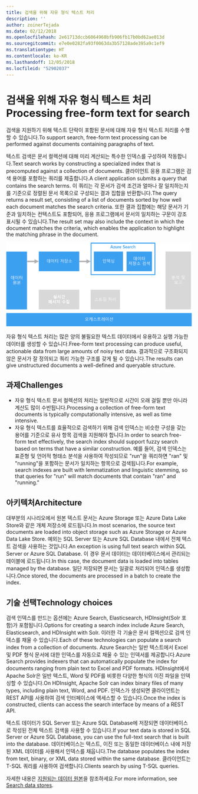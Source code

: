 ```yaml
---
title: 검색을 위해 자유 형식 텍스트 처리
description: ''
author: zoinerTejada
ms.date: 02/12/2018
ms.openlocfilehash: 2e61713dccb6064968bfb906fb17b0bd62ae013d
ms.sourcegitcommit: e7e0e0282fa93f0063da3b57128ade395a9c1ef9
ms.translationtype: HT
ms.contentlocale: ko-KR
ms.lasthandoff: 12/05/2018
ms.locfileid: "52902037"
---
```

# <a name="processing-free-form-text-for-search"></a><span data-ttu-id="08096-102">검색을 위해 자유 형식 텍스트 처리</span><span class="sxs-lookup"><span data-stu-id="08096-102">Processing free-form text for search</span></span>

<span data-ttu-id="08096-103">검색을 지원하기 위해 텍스트 단락이 포함된 문서에 대해 자유 형식 텍스트 처리를 수행할 수 있습니다.</span><span class="sxs-lookup"><span data-stu-id="08096-103">To support search, free-form text processing can be performed against documents containing paragraphs of text.</span></span>

<span data-ttu-id="08096-104">텍스트 검색은 문서 컬렉션에 대해 미리 계산되는 특수한 인덱스를 구성하여 작동합니다.</span><span class="sxs-lookup"><span data-stu-id="08096-104">Text search works by constructing a specialized index that is precomputed against a collection of documents.</span></span> <span data-ttu-id="08096-105">클라이언트 응용 프로그램은 검색 용어를 포함하는 쿼리를 제출합니다.</span><span class="sxs-lookup"><span data-stu-id="08096-105">A client application submits a query that contains the search terms.</span></span> <span data-ttu-id="08096-106">이 쿼리는 각 문서가 검색 조건과 얼마나 잘 일치하는지를 기준으로 정렬된 문서 목록으로 구성되는 결과 집합을 반환합니다.</span><span class="sxs-lookup"><span data-stu-id="08096-106">The query returns a result set, consisting of a list of documents sorted by how well each document matches the search criteria.</span></span> <span data-ttu-id="08096-107">또한 결과 집합에는 해당 문서가 기준과 일치하는 컨텍스트도 포함되어, 응용 프로그램에서 문서의 일치하는 구문이 강조 표시될 수 있습니다.</span><span class="sxs-lookup"><span data-stu-id="08096-107">The result set may also include the context in which the document matches the criteria, which enables the application to highlight the matching phrase in the document.</span></span> 

![](./images/search-pipeline.png)

<span data-ttu-id="08096-108">자유 형식 텍스트 처리는 많은 양의 불필요한 텍스트 데이터에서 유용하고 실행 가능한 데이터를 생성할 수 있습니다.</span><span class="sxs-lookup"><span data-stu-id="08096-108">Free-form text processing can produce useful, actionable data from large amounts of noisy text data.</span></span> <span data-ttu-id="08096-109">결과적으로 구조화되지 않은 문서가 잘 정의되고 쿼리 가능한 구조를 갖게 될 수 있습니다.</span><span class="sxs-lookup"><span data-stu-id="08096-109">The results can give unstructured documents a well-defined and queryable structure.</span></span>


## <a name="challenges"></a><span data-ttu-id="08096-110">과제</span><span class="sxs-lookup"><span data-stu-id="08096-110">Challenges</span></span>

- <span data-ttu-id="08096-111">자유 형식 텍스트 문서 컬렉션의 처리는 일반적으로 시간이 오래 걸릴 뿐만 아니라 계산도 많이 수반됩니다.</span><span class="sxs-lookup"><span data-stu-id="08096-111">Processing a collection of free-form text documents is typically computationally intensive, as well as time intensive.</span></span>
- <span data-ttu-id="08096-112">자유 형식 텍스트를 효율적으로 검색하기 위해 검색 인덱스는 비슷한 구성을 갖는 용어를 기준으로 유사 항목 검색을 지원해야 합니다.</span><span class="sxs-lookup"><span data-stu-id="08096-112">In order to search free-form text effectively, the search index should support fuzzy search based on terms that have a similar construction.</span></span> <span data-ttu-id="08096-113">예를 들어, 검색 인덱스는 표준형 및 언어적 형태소 분석을 사용하여 작성되므로 "run"을 쿼리하면 "ran" 및 "running"을 포함하는 문서가 일치하는 항목으로 검색됩니다.</span><span class="sxs-lookup"><span data-stu-id="08096-113">For example, search indexes are built with lemmatization and linguistic stemming, so that queries for "run" will match documents that contain "ran" and "running."</span></span>

## <a name="architecture"></a><span data-ttu-id="08096-114">아키텍처</span><span class="sxs-lookup"><span data-stu-id="08096-114">Architecture</span></span>

<span data-ttu-id="08096-115">대부분의 시나리오에서 원본 텍스트 문서는 Azure Storage 또는 Azure Data Lake Store와 같은 개체 저장소에 로드됩니다.</span><span class="sxs-lookup"><span data-stu-id="08096-115">In most scenarios, the source text documents are loaded into object storage such as Azure Storage or Azure Data Lake Store.</span></span> <span data-ttu-id="08096-116">예외는 SQL Server 또는 Azure SQL Database 내에서 전체 텍스트 검색을 사용하는 것입니다.</span><span class="sxs-lookup"><span data-stu-id="08096-116">An exception is using full text search within SQL Server or Azure SQL Database.</span></span> <span data-ttu-id="08096-117">이 경우 문서 데이터는 데이터베이스에서 관리되는 테이블에 로드됩니다.</span><span class="sxs-lookup"><span data-stu-id="08096-117">In this case, the document data is loaded into tables managed by the database.</span></span> <span data-ttu-id="08096-118">일단 저장되면 문서는 일괄로 처리되어 인덱스를 생성합니다.</span><span class="sxs-lookup"><span data-stu-id="08096-118">Once stored, the documents are processed in a batch to create the index.</span></span>

## <a name="technology-choices"></a><span data-ttu-id="08096-119">기술 선택</span><span class="sxs-lookup"><span data-stu-id="08096-119">Technology choices</span></span>

<span data-ttu-id="08096-120">검색 인덱스를 만드는 옵션에는 Azure Search, Elasticsearch, HDInsight(Solr 포함)가 포함됩니다.</span><span class="sxs-lookup"><span data-stu-id="08096-120">Options for creating a search index include Azure Search, Elasticsearch, and HDInsight with Solr.</span></span> <span data-ttu-id="08096-121">이러한 각 기술은 문서 컬렉션으로 검색 인덱스를 채울 수 있습니다.</span><span class="sxs-lookup"><span data-stu-id="08096-121">Each of these technologies can populate a search index from a collection of documents.</span></span> <span data-ttu-id="08096-122">Azure Search는 일반 텍스트에서 Excel 및 PDF 형식 문서에 대한 인덱스를 자동으로 채울 수 있는 인덱서를 제공합니다.</span><span class="sxs-lookup"><span data-stu-id="08096-122">Azure Search provides indexers that can automatically populate the index for documents ranging from plain text to Excel and PDF formats.</span></span> <span data-ttu-id="08096-123">HDInsight에서 Apache Solr은 일반 텍스트, Word 및 PDF를 비롯한 다양한 형식의 이진 파일을 인덱싱할 수 있습니다.</span><span class="sxs-lookup"><span data-stu-id="08096-123">On HDInsight, Apache Solr can index binary files of many types, including plain text, Word, and PDF.</span></span> <span data-ttu-id="08096-124">인덱스가 생성되면 클라이언트는 REST API를 사용하여 검색 인터페이스에 액세스할 수 있습니다.</span><span class="sxs-lookup"><span data-stu-id="08096-124">Once the index is constructed, clients can access the search interface by means of a REST API.</span></span> 

<span data-ttu-id="08096-125">텍스트 데이터가 SQL Server 또는 Azure SQL Database에 저장되면 데이터베이스로 작성된 전체 텍스트 검색을 사용할 수 있습니다.</span><span class="sxs-lookup"><span data-stu-id="08096-125">If your text data is stored in SQL Server or Azure SQL Database, you can use the full-text search that is built into the database.</span></span> <span data-ttu-id="08096-126">데이터베이스는 텍스트, 이진 또는 동일한 데이터베이스 내에 저장된 XML 데이터를 사용해서 인덱스를 채웁니다.</span><span class="sxs-lookup"><span data-stu-id="08096-126">The database populates the index from text, binary, or XML data stored within the same database.</span></span> <span data-ttu-id="08096-127">클라이언트는 T-SQL 쿼리를 사용하여 검색합니다.</span><span class="sxs-lookup"><span data-stu-id="08096-127">Clients search by using T-SQL queries.</span></span> 

<span data-ttu-id="08096-128">자세한 내용은 [지원되는 데이터 원본](../technology-choices/search-options.md)을 참조하세요.</span><span class="sxs-lookup"><span data-stu-id="08096-128">For more information, see [Search data stores](../technology-choices/search-options.md).</span></span>
